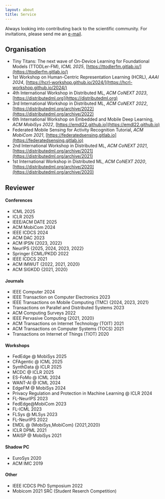 ```yaml
---
layout: about
title: Service
---
```


Always looking into contributing back to the scientific community. For invitations, please send me an [e-mail](mailto:mail@stefanos.cc).

## Organisation

* Tiny Titans: The next wave of On-Device Learning for Foundational Models (TTODLer-FM), _ICML 2025_, [https://ttodlerfm.gitlab.io/](https://ttodlerfm.gitlab.io/)
* 1st Workshop on Human-Centric Representation Learning (HCRL), _AAAI 2024_, [https://hcrl-workshop.github.io/2024/](https://hcrl-workshop.github.io/2024/)
* 4th International Workshop in Distributed ML, _ACM CoNEXT 2023_, [https://distributedml.org](https://distributedml.org)
* 3rd International Workshop in Distributed ML, _ACM CoNEXT 2022_, [https://distributedml.org/archive/2022](https://distributedml.org/archive/2022)
* 6th International Workshop on Embedded and Mobile Deep Learning, _ACM MobiSys 2022_, [https://emdl22.github.io](https://emdl22.github.io)
* Federated Mobile Sensing for Activity Recognition Tutorial, _ACM MobiCom 2021_, [https://federatedsensing.gitlab.io](https://federatedsensing.gitlab.io)
* 2nd International Workshop in Distributed ML, _ACM CoNEXT 2021_,  [https://distributedml.org/archive/2021](https://distributedml.org/archive/2021)
* 1st International Workshop in Distributed ML, _ACM CoNEXT 2020_,  [https://distributedml.org/archive/2020](https://distributedml.org/archive/2020)


## Reviewer

#### Conferences

* ICML 2025
* ICLR 2025
* IEEE/ACM DATE 2025
* ACM MobiCom 2024
* IEEE ICDCS 2024
* ACM DAC 2023
* ACM IPSN {2023, 2022}
* NeurIPS {2025, 2024, 2023, 2022}
* Springer ECML/PKDD 2022
* IEEE ICDCS 2021
* ACM IMWUT {2022, 2021, 2020}
* ACM SIGKDD {2021, 2020}

#### Journals

* IEEE Computer 2024
* IEEE Transaction on Computer Electronics 2023
* IEEE Transactions on Mobile Computing (TMC) {2024, 2023, 2021}
* Transactions on Parallel and Distributed Systems 2023
* ACM Computing Surveys 2022
* IEEE Pervasive Computing {2021, 2020}
* ACM Transactions on Internet Technology (TOIT) 2021
* ACM Transactions on Computer Systems (TOCS) 2021
* Transactions on Internet of Things (TIOT) 2020

#### Workshops

* FedEdge @ MobiSys 2025
* CFAgentic @ ICML 2025
* SynthData @ ICLR 2025
* MCDC @ ICLR 2025
* ES-FoMo @ ICML 2024
* WANT-AI @ ICML 2024
* EdgeFM @ MobiSys 2024
* Privacy Regulation and Protection in Machine Learning @ ICLR 2024
* FL-NeurIPS 2023
* FedEdge@MobiCom 2023
* FL-ICML 2023
* FLSys @ MLSys 2023
* FL-NeurIPS 2022
* EMDL @ {MobiSys,MobiCom} {2021,2020}
* ICLR DPML 2021
* MAISP @ MobiSys 2021

#### Shadow PC

* EuroSys 2020
* ACM IMC 2019

#### Other

* IEEE ICDCS PhD Symposium 2022
* Mobicom 2021 SRC (Student Reserch Competition)
